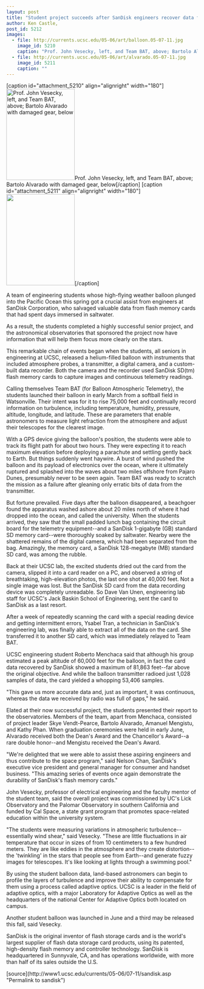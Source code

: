 ```yaml
---
layout: post
title: "Student project succeeds after SanDisk engineers recover data from crash into ocean"
author: Ken Castle,
post_id: 5212
images:
  - file: http://currents.ucsc.edu/05-06/art/balloon.05-07-11.jpg
    image_id: 5210
    caption: "Prof. John Vesecky, left, and Team BAT, above; Bartolo Alvarado with damaged gear, below"
  - file: http://currents.ucsc.edu/05-06/art/alvarado.05-07-11.jpg
    image_id: 5211
    caption: ""
---
```


[caption id="attachment_5210" align="alignright" width="180"]<a href="http://localhost/mysite/wp-content/uploads/2005/07/balloon.05-07-11.jpg"><img class="size-full wp-image-5210" src="http://localhost/mysite/wp-content/uploads/2005/07/balloon.05-07-11.jpg" alt="Prof. John Vesecky, left, and Team BAT, above; Bartolo Alvarado with damaged gear, below" width="180" height="240" /></a>Prof. John Vesecky, left, and Team BAT, above; Bartolo Alvarado with damaged gear, below[/caption]
[caption id="attachment_5211" align="alignright" width="180"]<a href="http://localhost/mysite/wp-content/uploads/2005/07/alvarado.05-07-11.jpg"><img class="size-full wp-image-5211" src="http://localhost/mysite/wp-content/uploads/2005/07/alvarado.05-07-11.jpg" alt="" width="180" height="240" /></a>[/caption]
<a name="content" id="content"></a>
<p>
  A team of engineering students whose high-flying weather balloon plunged into the Pacific Ocean this spring got a crucial assist from engineers at SanDisk Corporation, who salvaged valuable data from flash memory cards that had spent days immersed in saltwater.
</p>
<p>
  As a result, the students completed a highly successful senior project, and the astronomical observatories that sponsored the project now have information that will help them focus more clearly on the stars.
</p>
<p>
  This remarkable chain of events began when the students, all seniors in engineering at UCSC, released a helium-filled balloon with instruments that included atmosphere probes, a transmitter, a digital camera, and a custom-built data recorder. Both the camera and the recorder used SanDisk SD(tm) flash memory cards to capture images and continuous telemetry readings.
</p>
<p>
  Calling themselves Team BAT (for Balloon Atmospheric Telemetry), the students launched their balloon in early March from a softball field in Watsonville. Their intent was for it to rise 75,000 feet and continually record information on turbulence, including temperature, humidity, pressure, altitude, longitude, and latitude. These are parameters that enable astronomers to measure light refraction from the atmosphere and adjust their telescopes for the clearest image.
</p>
<p>
  With a GPS device giving the balloon's position, the students were able to track its flight path for about two hours. They were expecting it to reach maximum elevation before deploying a parachute and settling gently back to Earth. But things suddenly went haywire. A burst of wind pushed the balloon and its payload of electronics over the ocean, where it ultimately ruptured and splashed into the waves about two miles offshore from Pajaro Dunes, presumably never to be seen again. Team BAT was ready to scratch the mission as a failure after gleaning only erratic bits of data from the transmitter.
</p>
<p>
  But fortune prevailed. Five days after the balloon disappeared, a beachgoer found the apparatus washed ashore about 20 miles north of where it had dropped into the ocean, and called the university. When the students arrived, they saw that the small padded lunch bag containing the circuit board for the telemetry equipment--and a SanDisk 1-gigabyte (GB) standard SD memory card--were thoroughly soaked by saltwater. Nearby were the shattered remains of the digital camera, which had been separated from the bag. Amazingly, the memory card, a SanDisk 128-megabyte (MB) standard SD card, was among the rubble.
</p>
<p>
  Back at their UCSC lab, the excited students dried out the card from the camera, slipped it into a card reader on a PC, and observed a string of breathtaking, high-elevation photos, the last one shot at 40,000 feet. Not a single image was lost. But the SanDisk SD card from the data recording device was completely unreadable. So Dave Van Unen, engineering lab staff for UCSC's Jack Baskin School of Engineering, sent the card to SanDisk as a last resort.
</p>
<p>
  After a week of repeatedly scanning the card with a special reading device and getting intermittent errors, Ysabel Tran, a technician in SanDisk's engineering lab, was finally able to extract all of the data on the card. She transferred it to another SD card, which was immediately relayed to Team BAT.
</p>
<p>
  UCSC engineering student Roberto Menchaca said that although his group estimated a peak altitude of 60,000 feet for the balloon, in fact the card data recovered by SanDisk showed a maximum of 81,863 feet--far above the original objective. And while the balloon transmitter radioed just 1,028 samples of data, the card yielded a whopping 53,406 samples.
</p>
<p>
  "This gave us more accurate data and, just as important, it was continuous, whereas the data we received by radio was full of gaps," he said.
</p>
<p>
  Elated at their now successful project, the students presented their report to the observatories. Members of the team, apart from Menchaca, consisted of project leader Skye Vendt-Pearce, Bartolo Alvarado, Amanuel Mengistu, and Kathy Phan. When graduation ceremonies were held in early June, Alvarado received both the Dean's Award and the Chancellor's Award--a rare double honor--and Mengistu received the Dean's Award.
</p>
<p>
  "We're delighted that we were able to assist these aspiring engineers and thus contribute to the space program," said Nelson Chan, SanDisk's executive vice president and general manager for consumer and handset business. "This amazing series of events once again demonstrate the durability of SanDisk's flash memory cards."
</p>
<p>
  John Vesecky, professor of electrical engineering and the faculty mentor of the student team, said the overall project was commissioned by UC's Lick Observatory and the Palomar Observatory in southern California and funded by Cal Space, a state grant program that promotes space-related education within the university system.
</p>
<p>
  "The students were measuring variations in atmospheric turbulence--essentially wind shear," said Vesecky. "These are little fluctuations in air temperature that occur in sizes of from 10 centimeters to a few hundred meters. They are like eddies in the atmosphere and they create distortion--the 'twinkling' in the stars that people see from Earth--and generate fuzzy images for telescopes. It's like looking at lights through a swimming pool."
</p>
<p>
  By using the student balloon data, land-based astronomers can begin to profile the layers of turbulence and improve their ability to compensate for them using a process called adaptive optics. UCSC is a leader in the field of adaptive optics, with a major Laboratory for Adaptive Optics as well as the headquarters of the national Center for Adaptive Optics both located on campus.
</p>
<p>
  Another student balloon was launched in June and a third may be released this fall, said Vesecky.
</p>
<p>
  SanDisk is the original inventor of flash storage cards and is the world's largest supplier of flash data storage card products, using its patented, high-density flash memory and controller technology. SanDisk is headquartered in Sunnyvale, CA, and has operations worldwide, with more than half of its sales outside the U.S.
</p>
[source](http://www1.ucsc.edu/currents/05-06/07-11/sandisk.asp "Permalink to sandisk")
